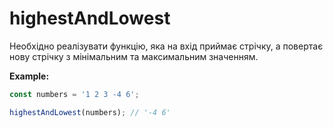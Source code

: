 # highestAndLowest

Необхідно реалізувати функцію, яка на вхід приймає стрічку,
a повертає нову стрічку з мінімальним та максимальним значенням.

**Example:**

```js
const numbers = '1 2 3 -4 6';

highestAndLowest(numbers); // '-4 6'
```
